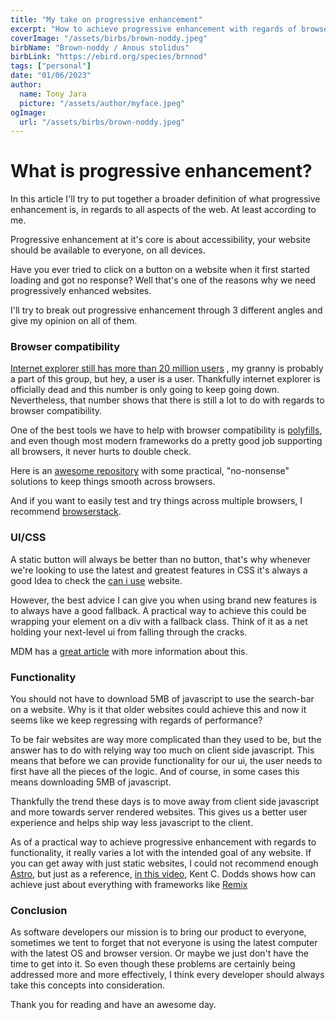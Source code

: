 ```yaml
---
title: "My take on progressive enhancement"
excerpt: "How to achieve progressive enhancement with regards of browser comaptibility, css and functionality."
coverImage: "/assets/birbs/brown-noddy.jpeg"
birbName: "Brown-noddy / Anous stolidus"
birbLink: "https://ebird.org/species/brnnod"
tags: ["personal"]
date: "01/06/2023"
author:
  name: Tony Jara
  picture: "/assets/author/myface.jpeg"
ogImage:
  url: "/assets/birbs/brown-noddy.jpeg"
---
```


# What is progressive enhancement?

In this article I'll try to put together a broader definition of what progressive enhancement is, in regards to all aspects of the web. At least according to me.

Progressive enhancement at it's core is about accessibility, your website should be available to everyone, on all devices.

Have you ever tried to click on a button on a website when it first started loading and got no response? Well that's one of the reasons why we need progressively enhanced websites.

I'll try to break out progressive enhancement through 3 different angles and give my opinion on all of them.

### Browser compatibility

[Internet explorer still has more than 20 million users](https://thesmallbusinessblog.net/internet-explorer-users/) , my granny is probably a part of this group, but hey, a user is a user. Thankfully internet explorer is officially dead and this number is only going to keep going down. Nevertheless, that number shows that there is still a lot to do with regards to browser compatibility.

One of the best tools we have to help with browser compatibility is [polyfills](https://developer.mozilla.org/en-US/docs/Glossary/Polyfill), and even though most modern frameworks do a pretty good job supporting all browsers, it never hurts to double check.

Here is an [awesome repository](https://github.com/Modernizr/Modernizr/wiki/HTML5-Cross-browser-Polyfills) with some practical, "no-nonsense" solutions to keep things smooth across browsers.

And if you want to easily test and try things across multiple browsers, I recommend [browserstack](https://www.browserstack.com/).

### UI/CSS

A static button will always be better than no button, that's why whenever we're looking to use the latest and greatest features in CSS it's always a good Idea to check the [can i use](https://caniuse.com/) website.

However, the best advice I can give you when using brand new features is to always have a good fallback. A practical way to achieve this could be wrapping your element on a div with a fallback class. Think of it as a net holding your next-level ui from falling through the cracks.

MDM has a [great article](https://developer.mozilla.org/en-US/docs/Learn/CSS/CSS_layout/Supporting_Older_Browsers) with more information about this.

### Functionality

You should not have to download 5MB of javascript to use the search-bar on a website. Why is it that older websites could achieve this and now it seems like we keep regressing with regards of performance?

To be fair websites are way more complicated than they used to be, but the answer has to do with relying way too much on client side javascript. This means that before we can provide functionality for our ui, the user needs to first have all the pieces of the logic. And of course, in some cases this means downloading 5MB of javascript.

Thankfully the trend these days is to move away from client side javascript and more towards server rendered websites. This gives us a better user experience and helps ship way less javascript to the client.

As of a practical way to achieve progressive enhancement with regards to functionality, it really varies a lot with the intended goal of any website. If you can get away with just static websites, I could not recommend enough [Astro](https://astro.build/), but just as a reference, [in this video](https://www.youtube.com/watch?v=kTg98AcjQN4&t=769s), Kent C. Dodds shows how can achieve just about everything with frameworks like [Remix](https://remix.run/)

### Conclusion

As software developers our mission is to bring our product to everyone, sometimes we tent to forget that not everyone is using the latest computer with the latest OS and browser version. Or maybe we just don't have the time to get into it. So even though these problems are certainly being addressed more and more effectively, I think every developer should always take this concepts into consideration.

Thank you for reading and have an awesome day.
